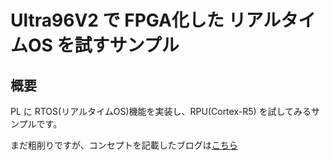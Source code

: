 # Ultra96V2 で FPGA化した リアルタイムOS を試すサンプル


## 概要

PL に RTOS(リアルタイムOS)機能を実装し、RPU(Cortex-R5) を試してみるサンプルです。

まだ粗削りですが、コンセプトを記載したブログは[こちら](https://ryuz.hatenablog.com/entry/2021/11/23/111925)


